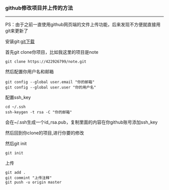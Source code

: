 ### github修改项目并上传的方法 ###

---

PS：由于之前一直使用github网页端的文件上传功能，后来发现不方便就直接用git来更新了

安装git:[git下载](https://git-scm.com/downloads)

首先git clone你项目，比如我这里的项目是note
```
git clone https://422926799/note.git
```

然后配置你用户名和邮箱
```
git config --global user.email "你的邮箱"
git config --global user.user "你的用户名"
```
配置ssh_key
```
cd ~/.ssh
ssh-keygen -t rsa -C "你的邮箱"
```
会在~/.ssh生成一个id_rsa.pub，复制里面的内容在你github账号添加ssh_key

然后回到你clone的项目,进行你要的修改

然后git init
```
git init
```

上传
```
git add .
git commint "上传注释"
git push -u origin master
```